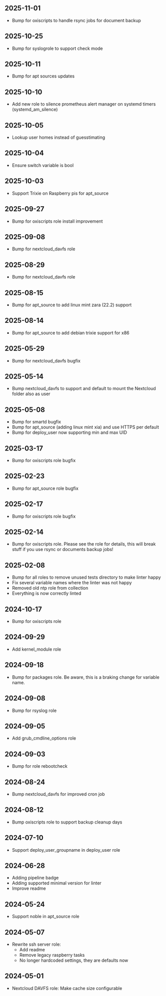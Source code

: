 ## 2025-11-01
* Bump for oxiscripts to handle rsync jobs for document backup

## 2025-10-25
* Bump for syslogrole to support check mode

## 2025-10-11
* Bump for apt sources updates

## 2025-10-10
* Add new role to silence prometheus alert manager on systemd timers (systemd_am_silence)

## 2025-10-05
* Lookup user homes instead of guesstimating

## 2025-10-04
* Ensure switch variable is bool

## 2025-10-03
* Support Trixie on Raspberry pis for apt_source

## 2025-09-27
* Bump for oxiscripts role install improvement

## 2025-09-08
* Bump for nextcloud_davfs role

## 2025-08-29
* Bump for nextcloud_davfs role

## 2025-08-15
* Bump for apt_source to add linux mint zara (22.2) support

## 2025-08-14
* Bump for apt_source to add debian trixie support for x86

## 2025-05-29
* Bump for nextcloud_davfs bugfix

## 2025-05-14
* Bump nextcloud_davfs to support and default to mount the Nextcloud folder also as user

## 2025-05-08
* Bump for smartd bugfix
* Bump for apt_source (adding linux mint xia) and use HTTPS per default
* Bump for deploy_user now supporting min and max UID

## 2025-03-17
* Bump for oxiscripts role bugfix

## 2025-02-23
* Bump for apt_source role bugfix

## 2025-02-17
* Bump for oxiscripts role bugfix

## 2025-02-14
* Bump for oxiscripts role. Please see the role for details, this will break stuff if you use rsync or documents backup jobs!

## 2025-02-08
* Bump for all roles to remove unused tests directory to make linter happy
* Fix several variable names where the linter was not happy
* Removed old ntp role from collection
* Everything is now correctly linted

## 2024-10-17
* Bump for oxiscripts role

## 2024-09-29
* Add kernel_module role

## 2024-09-18
* Bump for packages role. Be aware, this is a braking change for variable name.

## 2024-09-08
* Bump for rsyslog role

## 2024-09-05
* Add grub_cmdline_options role

## 2024-09-03
* Bump for role rebootcheck

## 2024-08-24
* Bump nextcloud_davfs for improved cron job

## 2024-08-12
* Bump oxiscripts role to support backup cleanup days

## 2024-07-10
* Support deploy_user_groupname in deploy_user role

## 2024-06-28
* Adding pipeline badge
* Adding supported minimal version for linter
* Improve readme

## 2024-05-24
* Support noble in apt_source role

## 2024-05-07
* Rewrite ssh server role:
  * Add readme
  * Remove legacy raspberry tasks
  * No longer hardcoded settings, they are defaults now

## 2024-05-01
* Nextcloud DAVFS role: Make cache size configurable
